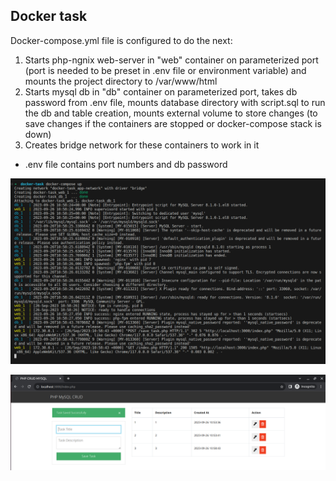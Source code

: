 ## Docker task

Docker-compose.yml file is configured to do the next:

1. Starts php-ngnix web-server in "web" container on parameterized port (port is needed to be preset in .env file or environment variable) and mounts the project directory to /var/www/html
2. Starts mysql db in "db" container on parameterized port, takes db password from .env file, mounts database directory with script.sql to run the db and table creation, mounts external volume to store changes (to save changes if the containers are stopped or docker-compose stack is down)
3. Creates bridge network for these containers to work in it

* .env file contains port numbers and db password

![Alt text](<Screenshot from 2023-09-26 13-59-22.png>)

![Alt text](<Screenshot from 2023-09-26 13-58-58.png>)



